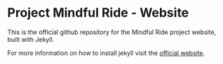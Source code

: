 # Project Mindful Ride - Website
This is the official github repository for the Mindful Ride project website, built with Jekyll.


For more information on how to install jekyll visit the [official website](https://jekyllrb.com/docs/).
